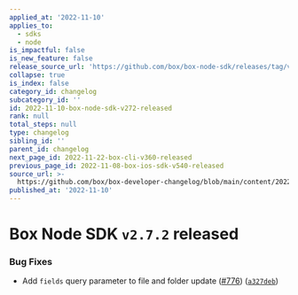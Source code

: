 ```yaml
---
applied_at: '2022-11-10'
applies_to:
  - sdks
  - node
is_impactful: false
is_new_feature: false
release_source_url: 'https://github.com/box/box-node-sdk/releases/tag/v2.7.2'
collapse: true
is_index: false
category_id: changelog
subcategory_id: ''
id: 2022-11-10-box-node-sdk-v272-released
rank: null
total_steps: null
type: changelog
sibling_id: ''
parent_id: changelog
next_page_id: 2022-11-22-box-cli-v360-released
previous_page_id: 2022-11-08-box-ios-sdk-v540-released
source_url: >-
  https://github.com/box/box-developer-changelog/blob/main/content/2022/11-10-box-node-sdk-v272-released.md
published_at: '2022-11-10'
---
```

# Box Node SDK `v2.7.2` released

### Bug Fixes

* Add `fields` query parameter to file and folder update ([#776][1]) ([`a327deb`][2])

[1]: https://github.com/box/box-node-sdk/issues/776

[2]: https://github.com/box/box-node-sdk/commit/a327debc83d98a4190a5a16cf848417ea5714db9